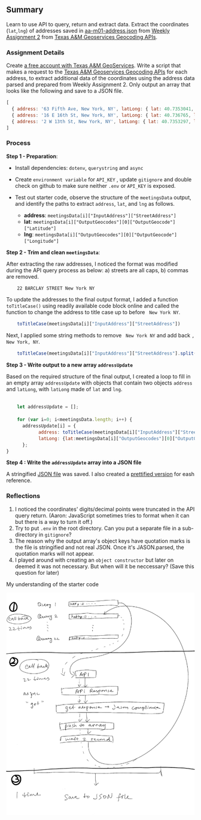 ## Summary

Learn to use API to query, return and extract data. Extract the coordinates (`lat`,`lng`) of addresses saved in [aa-m01-address.json](https://github.com/muonius/msdv-data-structures/blob/master/data/aa-m01-address.json) from [Weekly Assignment 2](https://github.com/muonius/msdv-data-structures/blob/master/week02/week02.js) from [Texas A&M Geoservices Geocoding APIs](http://geoservices.tamu.edu/Services/Geocode/WebService/). 
<br />

### Assignment Details

Create [a free account with Texas A&M GeoServices](https://geoservices.tamu.edu/Signup/). Write a script that makes a request to the [Texas A&M Geoservices Geocoding APIs](http://geoservices.tamu.edu/Services/Geocode/WebService/) for each address, to extract additional data of the coordinates using the address data parsed and prepared from Weekly Assignment 2.
Only output an array that looks like the following and save to a JSON file. 
```js
[ 
  { address: '63 Fifth Ave, New York, NY', latLong: { lat: 40.7353041, lng: -73.99413539999999 } },
  { address: '16 E 16th St, New York, NY', latLong: { lat: 40.736765, lng: -73.9919024 } },
  { address: '2 W 13th St, New York, NY', latLong: { lat: 40.7353297, lng: -73.99447889999999 } } 
]
```

### Process

**Step 1 - Preparation**: 

* Install dependencies: `dotenv`, `querystring` and `async`
* Create `environment variable` for `API_KEY` , update `gitignore` and double check on github to make sure neither `.env` or `API_KEY` is exposed.
* Test out starter code, observe the structure of the `meetingsData` output, and identify the paths to extract `address`, `lat`, and `lng` as follows.

    - **address**:  `meetingsData[i]["InputAddress"]["StreetAddress"]`
    - **lat**: `meetingsData[i]["OutputGeocodes"][0]["OutputGeocode"]["Latitude"]`
    - **lng**: `meetingsData[i]["OutputGeocodes"][0]["OutputGeocode"]["Longitude"]`
    

**Step 2 - Trim and clean `meetingsData`**: 

After extracting the raw addresses, I noticed the format was modified during the API query process as below:  a) streets are all caps, b) commas are removed.
```
    22 BARCLAY STREET New York NY
```

To update the addresses to the final output format, I added a function `toTitleCase()` using readily available code block online and called the function to change the address to title case up to before ` New York NY`.
```js
    toTitleCase(meetingsData[i]["InputAddress"]["StreetAddress"])
```
Next, I applied some string methods to remove ` New York NY` and add back `, New York, NY`.
```js
    toTitleCase(meetingsData[i]["InputAddress"]["StreetAddress"].split(" New York NY")[0]).concat(", New York, NY"),
```

**Step 3 - Write output to a new array `addressUpdate`**

Based on the required structure of the final output, I created a loop to fill in an empty array `addressUpdate` with objects that contain two objects `address` and `latLong`, with `latLong` made of `lat` and `lng`.

```javascript

    let addressUpdate = [];

    for (var i=0; i<meetingsData.length; i++) {
      addressUpdate[i] = {
            address: toTitleCase(meetingsData[i]["InputAddress"]["StreetAddress"].split(" New York NY")[0]).concat(", New York, NY"),
            latLong: {lat:meetingsData[i]["OutputGeocodes"][0]["OutputGeocode"]["Latitude"], lng:meetingsData[i]["OutputGeocodes"][0]["OutputGeocode"]["Longitude"]}
      };
}

```

**Step 4 :  Write the `addressUpdate` array into a JSON file**

A stringified [JSON file](https://github.com/muonius/msdv-data-structures/blob/master/data/aa-m01-address-coordinates.json) was saved. I also created a [prettified version](https://github.com/muonius/msdv-data-structures/blob/master/data/aa-m01-meeting-prettified.json) for eash reference. 

### Reflections

1. I noticed the coordinates' digits/decimal points were truncated in the API query return. (Aaron: JavaScript sometimes tries to format when it can but there is a way to turn it off.)
2. Try to put `.env` in the root directory. Can you put a separate file in a sub-directory in `gitignore`?
3. The reason why the output array's object keys have quotation marks is the file is stringified and not real JSON. Once it's JASON.parsed, the quotation marks will not appear. 
4. I played around with creating an `object constructor` but later on deemed it was not necessary. But when will it be neccessary? (Save this question for later)

  
My understanding of the starter code

<img src="/images/week03_startercode_diagram.jpg" width="600" alt="starter code diagram">
